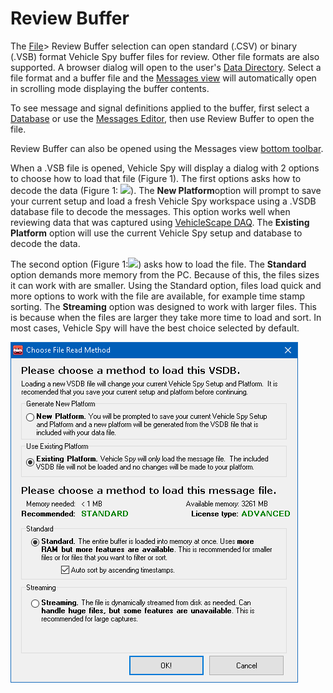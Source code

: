 # Review Buffer

The [File](./)> Review Buffer selection can open standard (.CSV) or binary (.VSB) format Vehicle Spy buffer files for review. Other file formats are also supported. A browser dialog will open to the user's [Data Directory](../../basic-operation-of-vehicle-spy/data-directory.md). Select a file format and a buffer file and the [Messages view](../main-menu-spy-networks/messages-view/) will automatically open in scrolling mode displaying the buffer contents.

To see message and signal definitions applied to the buffer, first select a [Database](../main-menu-setup/network-databases.md) or use the [Messages Editor](../main-menu-spy-networks/message-editor/), then use Review Buffer to open the file.

Review Buffer can also be opened using the Messages view [bottom toolbar](../main-menu-spy-networks/messages-view/messages-view-bottom-toolbar/).

When a .VSB file is opened, Vehicle Spy will display a dialog with 2 options to choose how to load that file (Figure 1). The first options asks how to decode the data (Figure 1: ![](https://cdn.intrepidcs.net/support/VehicleSpy/assets/smOne.gif)). The **New Platform**option will prompt to save your current setup and load a fresh Vehicle Spy workspace using a .VSDB database file to decode the messages. This option works well when reviewing data that was captured using [VehicleScape DAQ](../main-menu-measurement/vehiclescape-daq/). The **Existing Platform** option will use the current Vehicle Spy setup and database to decode the data.

The second option (Figure 1:![](https://cdn.intrepidcs.net/support/VehicleSpy/assets/smTwo.gif)) asks how to load the file. The **Standard** option demands more memory from the PC. Because of this, the files sizes it can work with are smaller. Using the Standard option, files load quick and more options to work with the file are available, for example time stamp sorting. The **Streaming** option was designed to work with larger files. This is because when the files are larger they take more time to load and sort. In most cases, Vehicle Spy will have the best choice selected by default.

![Figure 1: Choose VSB Method dialog](../../.gitbook/assets/spyreviewbuffer.gif)
